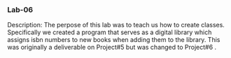 ### Lab-06
Description: The perpose of this lab was to teach us how to create classes. Specifically we created a program that serves as a digital library which assigns isbn numbers to new books when adding them to the library. This was originally a deliverable on Project#5 but was changed to Project#6 .
